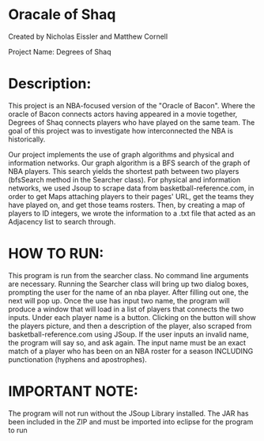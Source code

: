 # Oracale of Shaq
Created by Nicholas Eissler and Matthew Cornell

Project Name: Degrees of Shaq

# Description:
This project is an NBA-focused version of the "Oracle of Bacon". Where the oracle of Bacon connects actors having appeared in a movie together, 
Degrees of Shaq connects players who have played on the same team. The goal of this project was to investigate how interconnected the NBA is historically.

Our project implements the use of graph algorithms and physical and information networks. Our graph algorithm is a BFS search of the graph of NBA players. 
This search yields the shortest path between two players (bfsSearch method in the Searcher class). For physical and information networks, we used Jsoup to scrape 
data from basketball-reference.com, in order to get Maps attaching players to their pages' URL, get the teams they have played on, and get those teams rosters. 
Then, by creating a map of players to ID integers, we wrote the information to a .txt file that acted as an Adjacency list to search through. 

# HOW TO RUN:
This program is run from the searcher class. No command line arguments are necessary. Running the Searcher class will bring up two dialog boxes, prompting the user 
for the name of an nba player. After filling out one, the next will pop up. Once the use has input two name, the program will produce a window that will load in a 
list of players that connects the two inputs. Under each player name is a button. Clicking on the button will show the players picture, and then a description of 
the player, also scraped from basketball-reference.com using JSoup. If the user inputs an invalid name, the program will say so, and ask again. The input name must 
be an exact match of a player who has been on an NBA roster for a season INCLUDING punctionation (hyphens and apostrophes).

# IMPORTANT NOTE: 
The program will not run without the JSoup Library installed. The JAR has been included in the ZIP and must be imported into eclipse for the 
program to run

